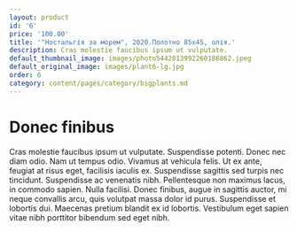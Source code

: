 ```yaml
---
layout: product
id: '6'
price: '100.00'
title: '"Ностальгія за морем", 2020.Полотно 85х45, олія.'
description: Cras molestie faucibus ipsum ut vulputate.
default_thumbnail_image: images/photo5442813992260186862.jpeg
default_original_image: images/plant6-lg.jpg
order: 6
category: content/pages/category/bigplants.md
---
```


# Donec finibus

Cras molestie faucibus ipsum ut vulputate. Suspendisse potenti. Donec nec diam odio. Nam ut tempus odio. Vivamus at vehicula felis. Ut ex ante, feugiat at risus eget, facilisis iaculis ex. Suspendisse sagittis sed turpis nec tincidunt. Suspendisse ac venenatis nibh. Pellentesque non maximus lacus, in commodo sapien. Nulla facilisi. Donec finibus, augue in sagittis auctor, mi neque convallis arcu, quis volutpat massa dolor id purus. Suspendisse et lobortis dui. Maecenas pretium blandit ex id lobortis. Vestibulum eget sapien vitae nibh porttitor bibendum sed eget nibh.